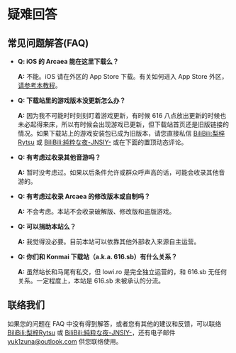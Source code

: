 # 疑难回答

## 常见问题解答(FAQ)

- **Q: iOS 的 Arcaea 能在这里下载么？**

  **A:** 不能。iOS 请在外区的 App Store 下载。有关如何进入 App Store 外区，[请参考本教程](https://www.bilibili.com/read/cv11864138?spm_id_from=333.999.0.0)。

- **Q: 下载站里的游戏版本没更新怎么办？**

  **A:** 因为我不可能时时刻刻盯着游戏更新，有时候 616 八点放出更新的时候也未必起得来床，所以有时候会出现游戏已更新，但下载站首页还是旧版链接的情况。如果下载站上的游戏安装包已成为旧版本，请您直接私信 [BiliBili:梨梓Rytsu](https://space.bilibili.com/5899551) 或 [BiliBili:純粋な夜-JNSIY-](https://space.bilibili.com/299364) 或在下面的置顶动态评论。
  
- **Q: 有考虑过收录其他音游吗？**

  **A:** 暂时没考虑过。如果以后条件允许或群众呼声高的话，可能会收录其他音游的。

- **Q: 有考虑过收录 Arcaea 的修改版本或自制吗？**

  **A:** 不会考虑。本站不会收录破解版、修改版和盗版游戏。

- **Q: 可以捐助本站么？**

  **A:** 我觉得没必要。目前本站可以依靠其他外部收入来源自主运营。

- **Q: 你们和 Konmai 下载站（a.k.a. 616.sb）有什么关系？**

  **A:** 虽然站长和马尾有私交，但 lowi.ro 是完全独立运营的，和 616.sb 无任何关系。一定程度上，本站是 616.sb 未被承认的分流。

## 联络我们

如果您的问题在 FAQ 中没有得到解答，或者您有其他的建议和反馈，可以联络 [BiliBili:梨梓Rytsu](https://space.bilibili.com/5899551) 或 [BiliBili:純粋な夜-JNSIY-](https://space.bilibili.com/299364)，还有电子邮件 yuk1zuna@outlook.com 供您联络使用。
